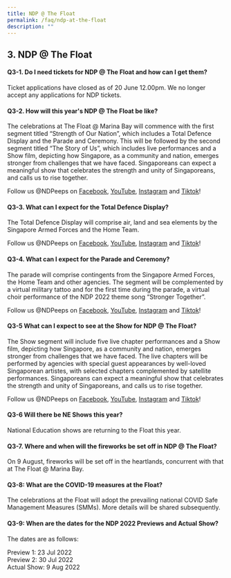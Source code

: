 ```yaml
---
title: NDP @ The Float
permalink: /faq/ndp-at-the-float
description: ""
---
```

## 3. NDP @ The Float

#### Q3-1. Do I need tickets for NDP @ The Float and how can I get them?
Ticket applications have closed as of 20 June 12.00pm. We no longer accept any applications for NDP tickets. 

#### Q3-2. How will this year's NDP @ The Float be like? 
The celebrations at The Float @ Marina Bay will commence with the first segment titled “Strength of Our Nation”, which includes a Total Defence Display and the Parade and Ceremony. This will be followed by the second segment titled “The Story of Us”, which includes live performances and a Show film, depicting how Singapore, as a community and nation, emerges stronger from challenges that we have faced. Singaporeans can expect a meaningful show that celebrates the strength and unity of Singaporeans, and calls us to rise together. 

Follow us @NDPeeps on <a href="https://www.facebook.com/NDPeeps" target="_blank">Facebook</a>, <a href="https://www.youtube.com/user/NDPeeps" target="_blank">YouTube</a>, <a href="https://www.instagram.com/ndpeeps/?hl=en" target="_blank">Instagram</a> and <a href="https://www.tiktok.com/@ndpeeps?lang=en" target="_blank">Tiktok</a>!


#### Q3-3. What can I expect for the Total Defence Display? 
The Total Defence Display will comprise air, land and sea elements by the Singapore Armed Forces and the Home Team.

Follow us @NDPeeps on <a href="https://www.facebook.com/NDPeeps" target="_blank">Facebook</a>, <a href="https://www.youtube.com/user/NDPeeps" target="_blank">YouTube</a>, <a href="https://www.instagram.com/ndpeeps/?hl=en" target="_blank">Instagram</a> and <a href="https://www.tiktok.com/@ndpeeps?lang=en" target="_blank">Tiktok</a>!


#### Q3-4. What can I expect for the Parade and Ceremony?
The parade will comprise contingents from the Singapore Armed Forces, the Home Team and other agencies. The segment will be complemented by a virtual military tattoo and for the first time during the parade, a virtual choir performance of the NDP 2022 theme song “Stronger Together”.

Follow us @NDPeeps on <a href="https://www.facebook.com/NDPeeps" target="_blank">Facebook</a>, <a href="https://www.youtube.com/user/NDPeeps" target="_blank">YouTube</a>, <a href="https://www.instagram.com/ndpeeps/?hl=en" target="_blank">Instagram</a> and <a href="https://www.tiktok.com/@ndpeeps?lang=en" target="_blank">Tiktok</a>!


#### Q3-5 What can I expect to see at the Show for NDP @ The Float?
The Show segment will include five live chapter performances and a Show film, depicting how Singapore, as a community and nation, emerges stronger from challenges that we have faced. The live chapters will be performed by agencies with special guest appearances by well-loved Singaporean artistes, with selected chapters complemented by satellite performances. Singaporeans can expect a meaningful show that celebrates the strength and unity of Singaporeans, and calls us to rise together. 

Follow us @NDPeeps on <a href="https://www.facebook.com/NDPeeps" target="_blank">Facebook</a>, <a href="https://www.youtube.com/user/NDPeeps" target="_blank">YouTube</a>, <a href="https://www.instagram.com/ndpeeps/?hl=en" target="_blank">Instagram</a> and <a href="https://www.tiktok.com/@ndpeeps?lang=en" target="_blank">Tiktok</a>!


#### Q3-6 Will there be NE Shows this year?
National Education shows are returning to the Float this year.

#### Q3-7. Where and when will the fireworks be set off in NDP @ The Float?
On 9 August, fireworks will be set off in the heartlands, concurrent with that at The Float @ Marina Bay.


#### Q3-8: What are the COVID-19 measures at the Float?
The celebrations at the Float will adopt the prevailing national COVID Safe Management Measures (SMMs). More details will be shared subsequently.

#### Q3-9: When are the dates for the NDP 2022 Previews and Actual Show? 
The dates are as follows:

Preview 1: 23 Jul 2022<br>
Preview 2: 30 Jul 2022<br>
Actual Show: 9 Aug 2022
